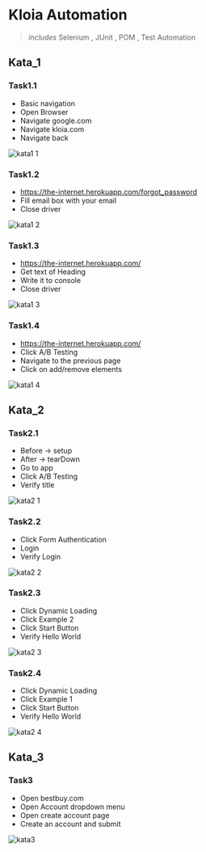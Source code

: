 # Kloia Automation
> *includes* Selenium , JUnit , POM , Test Automation


## Kata_1

 ### Task1.1
   - Basic navigation
   - Open Browser
   - Navigate google.com
   - Navigate kloia.com
   - Navigate back
   
   ![kata1 1](https://user-images.githubusercontent.com/88919177/145372915-0f9a243a-0b13-4597-86f7-957ab3924c47.gif)


 ### Task1.2
   - https://the-internet.herokuapp.com/forgot_password
   - Fill email box with your email
   - Close driver
    
   ![kata1 2](https://user-images.githubusercontent.com/88919177/145372963-7c71bcac-5213-47e2-8053-64bfab8e2bb3.gif)


 ### Task1.3
   - https://the-internet.herokuapp.com/
   - Get text of Heading
   - Write it to console
   - Close driver
   
   ![kata1 3](https://user-images.githubusercontent.com/88919177/145373227-96beca72-ffbd-40c7-9c5c-c2a2e59d5235.gif)


 ### Task1.4
  - https://the-internet.herokuapp.com/
  - Click A/B Testing
  - Navigate to the previous page
  - Click on add/remove elements
  
  ![kata1 4](https://user-images.githubusercontent.com/88919177/145373265-031cff08-7f9d-4651-b81a-983246230e43.gif)

## Kata_2

 ### Task2.1
  - Before -> setup
  - After -> tearDown
  - Go to app
  - Click A/B Testing
  - Verify title
  
  ![kata2 1](https://user-images.githubusercontent.com/88919177/145373330-50dacd14-f545-468f-9aab-5dc46e7aedf5.gif)


 ### Task2.2
  - Click Form Authentication
  - Login
  - Verify Login
  
  ![kata2 2](https://user-images.githubusercontent.com/88919177/145373347-38132864-de0a-4d17-9d1f-f906131ecb4b.gif)


 ### Task2.3
  - Click Dynamic Loading
  - Click Example 2
  - Click Start Button
  - Verify Hello World
  
  ![kata2 3](https://user-images.githubusercontent.com/88919177/145373378-1233b7b3-6aea-46d6-bb70-38a56c1d2f14.gif)


 ### Task2.4
  - Click Dynamic Loading
  - Click Example 1
  - Click Start Button
  - Verify Hello World
  
  ![kata2 4](https://user-images.githubusercontent.com/88919177/145373398-cbdb3437-95db-406d-8601-2a35e7fa6147.gif)


## Kata_3

 ### Task3
  - Open bestbuy.com
  - Open Account dropdown menu
  - Open create account page
  - Create an account and submit
  
  ![kata3](https://user-images.githubusercontent.com/88919177/145373438-2a5fc5a2-257d-42b1-af0c-e02a9cadbcad.gif)


